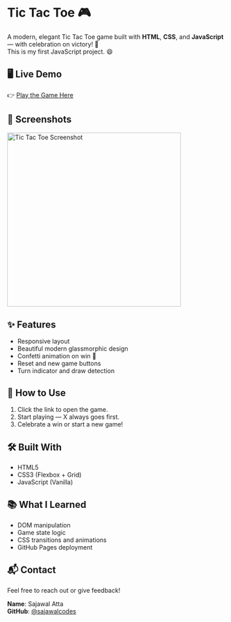 # Tic Tac Toe 🎮

A modern, elegant Tic Tac Toe game built with **HTML**, **CSS**, and **JavaScript** — with celebration on victory! 🎉  
This is my first JavaScript project. 😄

## 🖥️ Live Demo

👉 [Play the Game Here](https://sajawalcodes.github.io/tic-tac-toe/)


## 📸 Screenshots

<img src="TIC TAC TOE/screenshot.png" alt="Tic Tac Toe Screenshot" width="400"/>

## ✨ Features

- Responsive layout
- Beautiful modern glassmorphic design
- Confetti animation on win 🥳
- Reset and new game buttons
- Turn indicator and draw detection


## 🚀 How to Use

1. Click the link to open the game.
2. Start playing — X always goes first.
3. Celebrate a win or start a new game!

## 🛠️ Built With

- HTML5
- CSS3 (Flexbox + Grid)
- JavaScript (Vanilla)

## 📚 What I Learned

- DOM manipulation
- Game state logic
- CSS transitions and animations
- GitHub Pages deployment


## 📬 Contact

Feel free to reach out or give feedback!

**Name**: Sajawal Atta  
**GitHub**: [@sajawalcodes](https://github.com/sajawalcodes)

